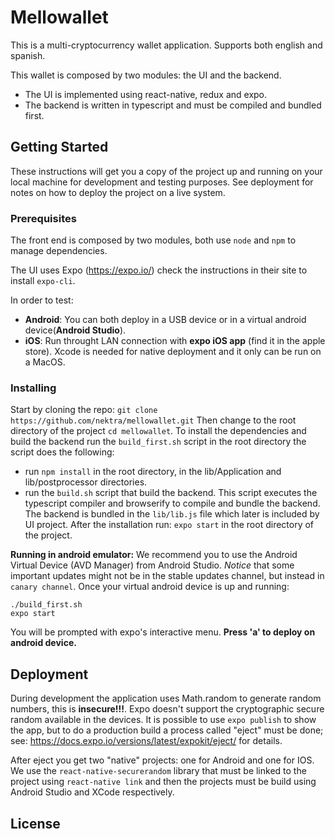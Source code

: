 # Mellowallet

This is a multi-cryptocurrency wallet application. Supports both english and spanish.

This wallet is composed by two modules: the UI and the backend.

-   The UI is implemented using react-native, redux and expo.
-   The backend is written in typescript and must be compiled and bundled first.

## Getting Started

These instructions will get you a copy of the project up and running on your local machine
for development and testing purposes. See deployment for notes on how
to deploy the project on a live system.

### Prerequisites

The front end is composed by two modules, both use `node` and `npm` to manage dependencies.

The UI uses Expo (https://expo.io/) check the instructions in their site to install `expo-cli`.

In order to test:

-   **Android**: You can both deploy in a USB device or in a virtual android device(**Android Studio**).
-   **iOS**: Run throught LAN connection with **expo iOS app** (find it in the apple store). Xcode is needed for native deployment and it only can be run on a MacOS.

### Installing

Start by cloning the repo: `git clone https://github.com/nektra/mellowallet.git`
Then change to the root directory of the project `cd mellowallet`.
To install the dependencies and build the backend run the `build_first.sh` script in
the root directory the script does the following:

-   run `npm install` in the root directory, in the lib/Application and lib/postprocessor directories.
-   run the `build.sh` script that build the backend. This script executes the typescript compiler
    and browserify to compile and bundle the backend. The backend is bundled in the `lib/lib.js` file
    which later is included by UI project.
    After the installation run: `expo start` in the root directory of the project.

**Running in android emulator:**
We recommend you to use the Android Virtual Device (AVD Manager) from Android Studio.
_Notice_ that some important updates might not be in the stable updates channel, but instead in `canary channel`.
Once your virtual android device is up and running:

```
./build_first.sh
expo start
```

You will be prompted with expo's interactive menu. **Press 'a' to deploy on android device.**

## Deployment

During development the application uses Math.random to generate random numbers, this is **insecure!!!**.
Expo doesn't support the cryptographic secure random available in the devices. It is possible to
use `expo publish` to show the app, but to do a production build a process called "eject"
must be done; see: https://docs.expo.io/versions/latest/expokit/eject/ for details.

After eject you get two "native" projects: one for Android and one for IOS. We use the
`react-native-securerandom` library that must be linked to the project using `react-native link`
and then the projects must be build using Android Studio and XCode respectively.

## License
